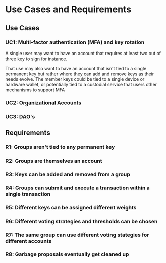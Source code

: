 # Use Cases and Requirements

## Use Cases

### UC1: Multi-factor authentication (MFA) and key rotation

A single user may want to have an account that requires at least two out of
three key to sign for instance.


That use may also want to have an account that isn't tied to a single permanent
key but rather where they can add and remove keys as their needs evolve. The
member keys could be tied to a single device or hardware wallet, or potentially
tied to a custodial service that users other mechanisms to support MFA 

### UC2: Organizational Accounts

### UC3: DAO's

## Requirements

### R1: Groups aren't tied to any permanent key

### R2: Groups are themselves an account

### R3: Keys can be added and removed from a group

### R4: Groups can submit and execute a transaction within a single transaction

### R5: Different keys can be assigned different weights

### R6: Different voting strategies and thresholds can be chosen

### R7: The same group can use different voting stategies for different accounts

### R8: Garbage proposals eventually get cleaned up